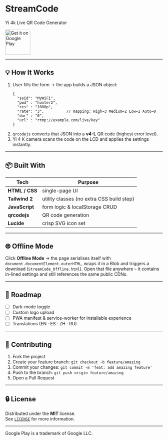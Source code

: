 # StreamCode

Yi 4k Live QR Code Generator

<a href="https://play.google.com/store/apps/details?id=com.streamcode.app">
  <img alt="Get it on Google Play"
       height="80"
       src="https://play.google.com/intl/en_us/badges/static/images/badges/en_badge_web_generic.png">
</a>

---

## 💡 How It Works

1.  User fills the form → the app builds a JSON object:
    ```
    {
      "ssid": "MyWiFi",
      "pwd" : "hunter2",
      "res" : "1080p",
      "rate": "3",          // mapping: High=3 Medium=2 Low=1 Auto=0
      "dur" : "0",
      "url" : "rtmp://example.com/live/key"
    }
    ```
2.  `qrcodejs` converts that JSON into a **v4-L** QR code (highest error level).
3.  Yi 4 K camera scans the code on the LCD and applies the settings instantly.

---

## 📦 Built With

| Tech              | Purpose                                  |
|-------------------|------------------------------------------|
| **HTML / CSS**    | single-page UI                           |
| **Tailwind 2**    | utility classes (no extra CSS build step)|
| **JavaScript**    | form logic & localStorage CRUD           |
| **qrcodejs**      | QR code generation                       |
| **Lucide**        | crisp SVG icon set                       |

---

## 🌐 Offline Mode

Click **Offline Mode** → the page serialises itself with `document.documentElement.outerHTML`,
wraps it in a Blob and triggers a download (`StreamCode_Offline.html`).
Open that file anywhere – it contains in-lined settings and still references the same public CDNs.

---

## 📝 Roadmap

- [ ] Dark-mode toggle  
- [ ] Custom logo upload  
- [ ] PWA manifest & service-worker for installable experience  
- [ ] Translations (EN · ES · ZH · RU)

---

## 🤝 Contributing

1. Fork the project  
2. Create your feature branch: `git checkout -b feature/amazing`  
3. Commit your changes: `git commit -m 'feat: add amazing feature'`  
4. Push to the branch: `git push origin feature/amazing`  
5. Open a Pull Request

---

## 🔒 License

Distributed under the **MIT** license.  
See [`LICENSE`](LICENSE) for more information.

---

Google Play is a trademark of Google LLC.
